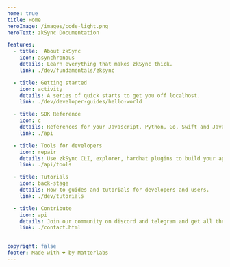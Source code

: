 ```yaml
---
home: true
title: Home
heroImage: /images/code-light.png
heroText: zkSync Documentation

features:
  - title:  About zkSync
    icon: asynchronous
    details: Learn everything that makes zkSync thick.
    link: ./dev/fundamentals/zksync

  - title: Getting started
    icon: activity
    details: A series of quick starts to get you off localhost.
    link: ./dev/developer-guides/hello-world

  - title: SDK Reference
    icon: c
    details: References for your Javascript, Python, Go, Swift and Java SDKs.
    link: ./api

  - title: Tools for developers
    icon: repair
    details: Use zkSync CLI, explorer, hardhat plugins to build your apps.
    link: ./api/tools

  - title: Tutorials
    icon: back-stage
    details: How-to guides and tutorials for developers and users.
    link: ./dev/tutorials

  - title: Contribute
    icon: api
    details: Join our community on discord and telegram and get all the latest updates.
    link: ./contact.html
    

copyright: false
footer: Made with ❤️ by Matterlabs
---
```

